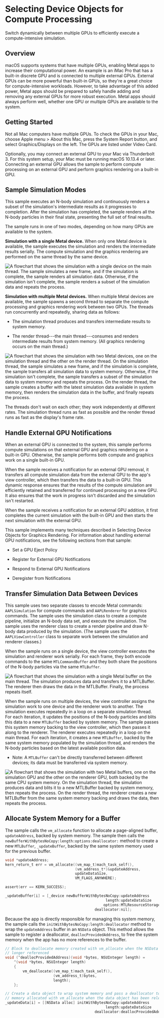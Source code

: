# Selecting Device Objects for Compute Processing

Switch dynamically between multiple GPUs to efficiently execute a compute-intensive simulation.

## Overview

macOS supports systems that have multiple GPUs, enabling Metal apps to increase their computational power. An example is an iMac Pro that has a built-in discrete GPU and is connected to multiple external GPUs. External GPUs can be more powerful than built-in GPUs, so they're a great choice for compute-intensive workloads. However, to take advantage of this added power, Metal apps should be prepared to safely handle adding and removing any external GPUs for more robust execution. Metal apps should always perform well, whether one GPU or multiple GPUs are available to the system.

## Getting Started

Not all Mac computers have multiple GPUs. To check the GPUs in your Mac, choose Apple menu > About this Mac, press the System Report button, and select Graphics/Displays on the left. The GPUs are listed under Video Card.

Optionally, you may connect an external GPU to your Mac via Thunderbolt 3. For this system setup, your Mac must be running macOS 10.13.4 or later. Connecting an external GPU allows the sample to perform compute processing on an external GPU and perform graphics rendering on a built-in GPU.

## Sample Simulation Modes

This sample executes an N-body simulation and continuously renders a subset of the simulation's intermediate results as it progresses to completion. After the simulation has completed, the sample renders all the N-body particles in their final state, presenting the full set of final results.

The sample runs in one of two modes, depending on how many GPUs are available to the system.

**Simulation with a single Metal device.** When only one Metal device is available, the sample executes the simulation and renders the intermediate results serially. The compute simulation and the graphics rendering are performed on the same thread by the same device.

![A flowchart that shows the simulation with a single device on the main thread. The sample simulates a new frame, and if the simulation is complete, the sample renders all simulation data. Otherwise, if the simulation isn't complete, the sample renders a subset of the simulation data and repeats the process.](Documentation/SingleDeviceExecution.png)

**Simulation with multiple Metal devices.** When multiple Metal devices are available, the sample spawns a second thread to separate the compute processing and graphics rendering work between two GPUs. The threads run concurrently and repeatedly, sharing data as follows:

* The simulation thread produces and transfers intermediate results to system memory.

* The render thread---the main thread---consumes and renders intermediate results from system memory. (All graphics rendering occurs on the main thread.)

![A flowchart that shows the simulation with two Metal devices, one on the simulation thread and the other on the render thread. On the simulation thread, the sample simulates a new frame, and if the simulation is complete, the sample transfers all simulation data to system memory. Otherwise, if the simulation isn't complete, the sample transfers a subset of the simulation data to system memory and repeats the process. On the render thread, the sample creates a buffer with the latest simulation data available in system memory, then renders the simulation data in the buffer, and finally repeats the process.](Documentation/MultiDeviceExecution.png)

The threads don't wait on each other; they work independently at different rates. The simulation thread runs as fast as possible and the render thread runs as fast as the display's frame rate.

## Handle External GPU Notifications

When an external GPU is connected to the system, this sample performs compute simulations on that external GPU and graphics rendering on a built-in GPU. Otherwise, the sample performs both compute and graphics work on a single built-in GPU.

When the sample receives a notification for an external GPU removal, it transfers all compute simulation data from the external GPU to the app's view controller, which then transfers the data to a built-in GPU. This dynamic response ensures that the results of the compute simulation are efficiently retained and transferred for continued processing on a new GPU. It also ensures that the work in progress isn't discarded and the simulation isn't restarted.

When the sample receives a notification for an external GPU addition, it first completes the current simulation with the built-in GPU and then starts the next simulation with the external GPU.

This sample implements many techniques described in Selecting Device Objects for Graphics Rendering. For information about handling external GPU notifications, see the following sections from that sample:

* Set a GPU Eject Policy

* Register for External GPU Notifications

* Respond to External GPU Notifications

* Deregister from Notifications

## Transfer Simulation Data Between Devices

This sample uses two separate classes to encode Metal commands: `AAPLSimulation` for compute commands and `AAPLRenderer` for graphics commands. The sample uses the simulation class to create a compute pipeline, initialize an N-body data set, and execute the simulation. The sample uses the renderer class to create a render pipeline and draw N-body data produced by the simulation. (The sample uses the `AAPLViewController` class to separate work between the simulation and renderer classes.)

When the sample runs on a single device, the view controller executes the simulation and renderer work serially. For each frame, they both encode commands to the same `MTLCommandBuffer` and they both share the positions of the N-body particles via the same `MTLBuffer`.

![A flowchart that shows the simulation with a single Metal buffer on the main thread. The simulation produces data and transfers it to a MTLBuffer. The renderer then draws the data in the MTLBuffer. Finally, the process repeats itself.](Documentation/SingleDeviceBuffer.png)

When the sample runs on multiple devices, the view controller assigns the simulation work to one device and the renderer work to another. The simulation executes repeatedly in a loop on a separate simulation thread. For each iteration, it updates the positions of the N-body particles and blits this data to a new `MTLBuffer` backed by system memory. The sample passes this system memory backing to the view controller, which then passes it along to the renderer. The renderer executes repeatedly in a loop on the main thread. For each iteration, it creates a new `MTLBuffer`, backed by the same system memory populated by the simulation thread, and renders the N-body particles based on the latest available position data.

- Note: A `MTLBuffer` can't be directly transferred between different devices; its data must be transferred via system memory.

![A flowchart that shows the simulation with two Metal buffers, one on the simulation GPU and the other on the renderer GPU, both backed by the same CPU system memory. On the simulation thread, the simulation produces data and blits it to a new MTLBuffer backed by system memory, then repeats the process. On the render thread, the renderer creates a new MTLBuffer from the same system memory backing and draws the data, then repeats the process.](Documentation/MultiDeviceBuffer.png)

## Allocate System Memory for a Buffer

The sample calls the `vm_allocate` function to allocate a page-aligned buffer, `updateAddress`, backed by system memory. The sample then calls the `newBufferWithBytesNoCopy:length:options:deallocator:` method to create a new `MTLBuffer`, `_updateBuffer`, backed by the same system memory used for the previous buffer.

``` objective-c
void *updateAddress;
kern_return_t err = vm_allocate((vm_map_t)mach_task_self(),
                                (vm_address_t*)&updateAddress,
                                updateDataSize,
                                VM_FLAGS_ANYWHERE);

assert(err == KERN_SUCCESS);

_updateBuffer[i] = [_device newBufferWithBytesNoCopy:updateAddress
                                              length:updateDataSize
                                             options:MTLResourceStorageModeShared
                                         deallocator:nil];
```

Because the app is directly responsible for managing this system memory, the sample calls the `initWithBytesNoCopy:length:deallocator` method to wrap the `updateAddress` buffer in an `NSData` object. This method allows the sample to register a deallocator, `deallocProvidedAddress`, to free the system memory when the app has no more references to the buffer.

``` objective-c
// Block to deallocate memory created with vm_allocate when the NSData object is no
// longer referenced
void (^deallocProvidedAddress)(void *bytes, NSUInteger length) =
    ^(void *bytes, NSUInteger length)
    {
        vm_deallocate((vm_map_t)mach_task_self(),
                      (vm_address_t)bytes,
                      length);
    };

// Create a data object to wrap system memory and pass a deallocator to free the
// memory allocated with vm_allocate when the data object has been released
_updateData[i] = [[NSData alloc] initWithBytesNoCopy:updateAddress
                                              length:updateDataSize
                                         deallocator:deallocProvidedAddress];
```
